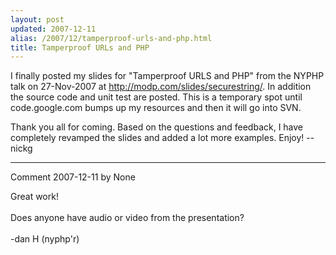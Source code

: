 ```yaml
---
layout: post
updated: 2007-12-11
alias: /2007/12/tamperproof-urls-and-php.html
title: Tamperproof URLs and PHP
---
```

<p>
I finally posted my slides for "Tamperproof URLS and PHP" from the NYPHP talk on 27-Nov-2007 at <a href="http://modp.com/slides/securestring/">http://modp.com/slides/securestring/</a>.    In addition the source code and unit test are posted.  This is a temporary spot until code.google.com bumps up my resources and then it will go into SVN.</p>

<p>Thank you all for coming.  Based on the questions and feedback, I have completely revamped the slides and added a lot more examples.  Enjoy! --nickg
</p>

*****
Comment 2007-12-11 by None

Great work!<BR/><BR/>Does anyone have audio or video from the presentation?<BR/><BR/>-dan H (nyphp'r)
